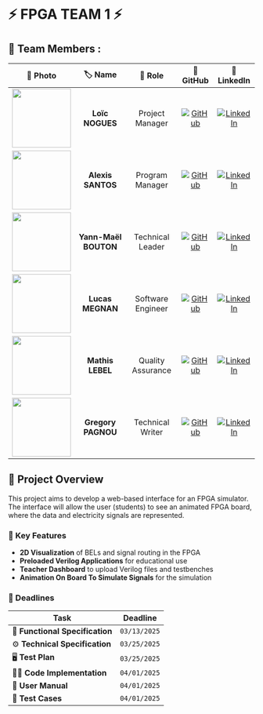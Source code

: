 # ⚡️ FPGA TEAM 1 ⚡️
## 👤 Team Members :
| 📸 Photo | 🏷️ Name | 🎯 Role | 🔗 GitHub | 🔗 LinkedIn |
|:--------:|:------:|:------:|:---------:|:----------:|
| <img src="https://ca.slack-edge.com/T0871HD8PPG-U086WKXDVHD-cb7be3785c03-192" width="120"> | **Loïc NOGUES** | Project Manager | [![GitHub](https://img.shields.io/badge/GitHub-181717?style=flat&logo=github&logoColor=white)](https://github.com/Loic-nogues) | [![LinkedIn](https://img.shields.io/badge/LinkedIn-0077B5?style=flat&logo=linkedin&logoColor=white)](https://www.linkedin.com/in/loic-nogues-459606339/)  |
| <img src="https://ca.slack-edge.com/T019N8PRR7W-U07D74YDG95-51023ff903b0-512" width="120"> | **Alexis SANTOS** | Program Manager | [![GitHub](https://img.shields.io/badge/GitHub-181717?style=flat&logo=github&logoColor=white)](https://github.com/Mamoru-fr) | [![LinkedIn](https://img.shields.io/badge/LinkedIn-0077B5?style=flat&logo=linkedin&logoColor=white)](https://www.linkedin.com/in/alexis-santos-83481031b/) |
| <img src="https://ca.slack-edge.com/T0871HD8PPG-U0875BLK3PF-g5b656b3184b-192" width="120"> | **Yann-Maël BOUTON** | Technical Leader | [![GitHub](https://img.shields.io/badge/GitHub-181717?style=flat&logo=github&logoColor=white)](https://github.com/devnjoyer) | [![LinkedIn](https://img.shields.io/badge/LinkedIn-0077B5?style=flat&logo=linkedin&logoColor=white)](https://www.linkedin.com/in/ym-bouton-a38565339) |
| <img src="https://ca.slack-edge.com/T0871HD8PPG-U087FQUB4BW-ab023db594b4-192" width="120"> | **Lucas MEGNAN** | Software Engineer | [![GitHub](https://img.shields.io/badge/GitHub-181717?style=flat&logo=github&logoColor=white)](https://github.com/LucasMegnan) | [![LinkedIn](https://img.shields.io/badge/LinkedIn-0077B5?style=flat&logo=linkedin&logoColor=white)](https://www.linkedin.com/in/lucas-megnan/) |
| <img src="https://ca.slack-edge.com/T08DSM0RML5-U08DSC64X8W-g3711fcc3b4b-512" width="120"> | **Mathis LEBEL** | Quality Assurance | [![GitHub](https://img.shields.io/badge/GitHub-181717?style=flat&logo=github&logoColor=white)](https://github.com/mathislebel) | [![LinkedIn](https://img.shields.io/badge/LinkedIn-0077B5?style=flat&logo=linkedin&logoColor=white)](https://www.linkedin.com/in/mathis-lebel/) |
| <img src="https://ca.slack-edge.com/T07NMGKN89J-U07NG76JG21-c0a56378ea45-512" width="120"> | **Gregory PAGNOU** | Technical Writer | [![GitHub](https://img.shields.io/badge/GitHub-181717?style=flat&logo=github&logoColor=white)](https://github.com/Gregory-Pagnoux) | [![LinkedIn](https://img.shields.io/badge/LinkedIn-0077B5?style=flat&logo=linkedin&logoColor=white)](https://www.linkedin.com/in/grégory-pagnoux-313b3a251/) |

## 🔎 Project Overview
This project aims to develop a web-based interface for an FPGA simulator. The interface will allow the user (students) to see an animated FPGA board, where the data and electricity signals are represented.

### 🔑 Key Features
- **2D Visualization** of BELs and signal routing in the FPGA
- **Preloaded Verilog Applications** for educational use
- **Teacher Dashboard** to upload Verilog files and testbenches
- **Animation On Board To Simulate Signals** for the simulation

### 📅 Deadlines  

| Task | Deadline |
|------|----------|
| 📄 **Functional Specification** | `03/13/2025` |
| ⚙️ **Technical Specification** | `03/25/2025` |
| 🖥️ **Test Plan** | `03/25/2025` |
| 👨‍💻 **Code Implementation** | `04/01/2025` |
| 📘 **User Manual** | `04/01/2025` |
| 🧪 **Test Cases** | `04/01/2025` |


